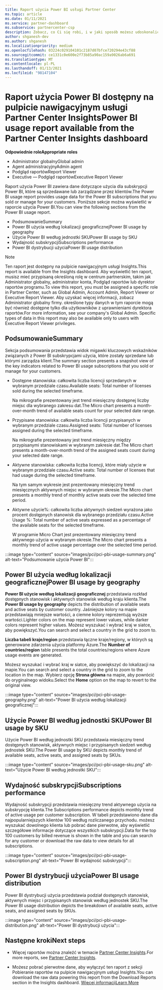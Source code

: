```yaml
---
title: Raport użycia Power BI usługi Partner Center
ms.topic: article
ms.date: 01/11/2021
ms.service: partner-dashboard
ms.subservice: partnercenter-csp
description: Zobacz, co Ci się robi, i w jaki sposób możesz udoskonalić korzystanie z Power BIych subskrypcji, które są sprzedawane lub zarządzane przez klientów.
author: shganesh-dev
ms.author: shganesh
ms.localizationpriority: medium
ms.openlocfilehash: 03224c029104101c2187d07bfce720294e43cf88
ms.sourcegitcommit: ce1331c0e600e2f73b85a90ac159a9026ab6a691
ms.translationtype: MT
ms.contentlocale: pl-PL
ms.lasthandoff: 01/13/2021
ms.locfileid: "98147104"
---
```

# <a name="power-bi-usage-report-available-from-the-partner-center-insights-dashboard"></a><span data-ttu-id="98d5c-103">Raport użycia Power BI dostępny na pulpicie nawigacyjnym usługi Partner Center Insights</span><span class="sxs-lookup"><span data-stu-id="98d5c-103">Power BI usage report available from the Partner Center Insights dashboard</span></span>

<span data-ttu-id="98d5c-104">**Odpowiednie role**</span><span class="sxs-lookup"><span data-stu-id="98d5c-104">**Appropriate roles**</span></span>
- <span data-ttu-id="98d5c-105">Administrator globalny</span><span class="sxs-lookup"><span data-stu-id="98d5c-105">Global admin</span></span>
- <span data-ttu-id="98d5c-106">Agent administracyjny</span><span class="sxs-lookup"><span data-stu-id="98d5c-106">Admin agent</span></span>
- <span data-ttu-id="98d5c-107">Podgląd raportów</span><span class="sxs-lookup"><span data-stu-id="98d5c-107">Report Viewer</span></span>
- <span data-ttu-id="98d5c-108">Executive — Podgląd raportów</span><span class="sxs-lookup"><span data-stu-id="98d5c-108">Executive Report Viewer</span></span>

<span data-ttu-id="98d5c-109">Raport użycia Power BI zawiera dane dotyczące użycia dla subskrypcji Power BI, które są sprzedawane lub zarządzane przez klientów.</span><span class="sxs-lookup"><span data-stu-id="98d5c-109">The Power BI usage report provides usage data for the Power BI subscriptions that you sold or manage for your customers.</span></span> <span data-ttu-id="98d5c-110">Poniższe sekcje można wyświetlić w raporcie użycia Power BI.</span><span class="sxs-lookup"><span data-stu-id="98d5c-110">You can view the following sections from the Power BI usage report.</span></span>

- <span data-ttu-id="98d5c-111">Podsumowanie</span><span class="sxs-lookup"><span data-stu-id="98d5c-111">Summary</span></span>
- <span data-ttu-id="98d5c-112">Power BI użycia według lokalizacji geograficznej</span><span class="sxs-lookup"><span data-stu-id="98d5c-112">Power BI usage by geography</span></span>
- <span data-ttu-id="98d5c-113">Użycie Power BI według jednostki SKU</span><span class="sxs-lookup"><span data-stu-id="98d5c-113">Power BI usage by SKU</span></span>
- <span data-ttu-id="98d5c-114">Wydajność subskrypcji</span><span class="sxs-lookup"><span data-stu-id="98d5c-114">Subscriptions performance</span></span>
- <span data-ttu-id="98d5c-115">Power BI dystrybucji użycia</span><span class="sxs-lookup"><span data-stu-id="98d5c-115">Power BI usage distribution</span></span>

 > [!NOTE]
 > <span data-ttu-id="98d5c-116">Ten raport jest dostępny na pulpicie nawigacyjnym usługi Insights.</span><span class="sxs-lookup"><span data-stu-id="98d5c-116">This report is available from the Insights dashboard.</span></span> <span data-ttu-id="98d5c-117">Aby wyświetlić ten raport, musisz mieć przypisaną określoną rolę w centrum partnerskim, takim jak Administrator globalny, administrator konta, Podgląd raportów lub dyrektor raportów programu.</span><span class="sxs-lookup"><span data-stu-id="98d5c-117">To view this report, you must be assigned a specific role in Partner Center, such as Global Admin, Account Admin, Report Viewer or Executive Report Viewer.</span></span> <span data-ttu-id="98d5c-118">Aby uzyskać więcej informacji, zobacz Administrator globalny firmy. określone typy danych w tym raporcie mogą być również dostępne tylko dla użytkowników z uprawnieniami dyrektora raportów.</span><span class="sxs-lookup"><span data-stu-id="98d5c-118">For more information, see your company's Global Admin. Specific types of data in this report may also be available only to users with Executive Report Viewer privileges.</span></span>

## <a name="summary"></a><span data-ttu-id="98d5c-119">Podsumowanie</span><span class="sxs-lookup"><span data-stu-id="98d5c-119">Summary</span></span>

<span data-ttu-id="98d5c-120">Sekcja podsumowania przedstawia widok migawki kluczowych wskaźników związanych z Power BI subskrypcjami użycia, które zostały sprzedane lub którymi zarządza klient.</span><span class="sxs-lookup"><span data-stu-id="98d5c-120">The summary section presents a snapshot view of the key indicators related to Power BI usage subscriptions that you sold or manage for your customers.</span></span> 

- <span data-ttu-id="98d5c-121">Dostępne stanowiska: całkowita liczba licencji sprzedanych w wybranym przedziale czasu.</span><span class="sxs-lookup"><span data-stu-id="98d5c-121">Available seats: Total number of licenses sold during the selected timeframe.</span></span>

   <span data-ttu-id="98d5c-122">Na mikrografie prezentowany jest trend miesięczny dostępnej liczby miejsc dla wybranego zakresu dat.</span><span class="sxs-lookup"><span data-stu-id="98d5c-122">The Micro chart presents a month-over-month trend of available seats count for your selected date range.</span></span>

- <span data-ttu-id="98d5c-123">Przypisane stanowiska: całkowita liczba licencji przypisanych w wybranym przedziale czasu.</span><span class="sxs-lookup"><span data-stu-id="98d5c-123">Assigned seats: Total number of licenses assigned during the selected timeframe.</span></span>

   <span data-ttu-id="98d5c-124">Na mikrografie prezentowany jest trend miesięczny między przypisanymi stanowiskami w wybranym zakresie dat.</span><span class="sxs-lookup"><span data-stu-id="98d5c-124">The Micro chart presents a month-over-month trend of the assigned seats count during your selected date range.</span></span>

- <span data-ttu-id="98d5c-125">Aktywne stanowiska: całkowita liczba licencji, które miały użycie w wybranym przedziale czasu.</span><span class="sxs-lookup"><span data-stu-id="98d5c-125">Active seats: Total number of licenses that had usage during the selected timeframe.</span></span> 

   <span data-ttu-id="98d5c-126">Na tym samym wykresie jest prezentowany miesięczny trend miesięcznych aktywnych miejsc w wybranym okresie.</span><span class="sxs-lookup"><span data-stu-id="98d5c-126">The Micro chart presents a monthly trend of monthly active seats over the selected time period.</span></span>

- <span data-ttu-id="98d5c-127">Aktywne użycie%: całkowita liczba aktywnych siedzeń wyrażona jako procent dostępnych stanowisk dla wybranego przedziału czasu.</span><span class="sxs-lookup"><span data-stu-id="98d5c-127">Active Usage %: Total number of active seats expressed as a percentage of the available seats for the selected timeframe.</span></span> 

   <span data-ttu-id="98d5c-128">W programie Micro Chart jest prezentowany miesięczny trend aktywnego użycia w wybranym okresie.</span><span class="sxs-lookup"><span data-stu-id="98d5c-128">The Micro chart presents a monthly trend of active usage percentage over the selected time period.</span></span>

:::image type="content" source="images/pci/pci-pbi-usage-summary.png" alt-text="Podsumowanie użycia Power BI":::

## <a name="power-bi-usage-by-geography"></a><span data-ttu-id="98d5c-130">Power BI użycia według lokalizacji geograficznej</span><span class="sxs-lookup"><span data-stu-id="98d5c-130">Power BI usage by geography</span></span>

<span data-ttu-id="98d5c-131">**Power BI użycie według lokalizacji geograficznej** przedstawia rozkład dostępnych stanowisk i aktywnych stanowisk według kraju klienta.</span><span class="sxs-lookup"><span data-stu-id="98d5c-131">The **Power BI usage by geography** depicts the distribution of available seats and active seats by customer country.</span></span> <span data-ttu-id="98d5c-132">Jaśniejsze kolory na mapie przedstawiają mniejsze wartości, a ciemne kolory reprezentują wyższe wartości.</span><span class="sxs-lookup"><span data-stu-id="98d5c-132">Lighter colors on the map represent lower values, while darker colors represent higher values.</span></span> <span data-ttu-id="98d5c-133">Możesz wyszukać i wybrać kraj w siatce, aby powiększyć.</span><span class="sxs-lookup"><span data-stu-id="98d5c-133">You can search and select a country in the grid to zoom to.</span></span>

<span data-ttu-id="98d5c-134">**Liczba tabeli kraje/region** przedstawia łączne kraje/regiony, w których są generowane zdarzenia użycia platformy Azure.</span><span class="sxs-lookup"><span data-stu-id="98d5c-134">The **Number of countries/region** table presents the total countries/regions where Azure usage events are generated.</span></span>

<span data-ttu-id="98d5c-135">Możesz wyszukać i wybrać kraj w siatce, aby powiększyć do lokalizacji na mapie.</span><span class="sxs-lookup"><span data-stu-id="98d5c-135">You can search and select a country in the grid to zoom to the location in the map.</span></span> <span data-ttu-id="98d5c-136">Wybierz opcję **Strona główna** na mapie, aby powrócić do oryginalnego widoku.</span><span class="sxs-lookup"><span data-stu-id="98d5c-136">Select the **Home** option on the map to revert to the original view.</span></span>

:::image type="content" source="images/pci/pci-pbi-usage-geography.png" alt-text="Power BI użycia według lokalizacji geograficznej":::

## <a name="power-bi-usage-by-sku"></a><span data-ttu-id="98d5c-138">Użycie Power BI według jednostki SKU</span><span class="sxs-lookup"><span data-stu-id="98d5c-138">Power BI usage by SKU</span></span>

<span data-ttu-id="98d5c-139">Użycie Power BI według jednostki SKU przedstawia miesięczny trend dostępnych stanowisk, aktywnych miejsc i przypisanych siedzeń według jednostek SKU.</span><span class="sxs-lookup"><span data-stu-id="98d5c-139">The Power BI usage by SKU depicts monthly trend of available seats, active seats, and assigned seats by SKUs.</span></span>

:::image type="content" source="images/pci/pci-pbi-usage-sku.png" alt-text="Użycie Power BI według jednostki SKU":::

## <a name="subscriptions-performance"></a><span data-ttu-id="98d5c-141">Wydajność subskrypcji</span><span class="sxs-lookup"><span data-stu-id="98d5c-141">Subscriptions performance</span></span>

<span data-ttu-id="98d5c-142">Wydajność subskrypcji przedstawia miesięczny trend aktywnego użycia na subskrypcję klienta.</span><span class="sxs-lookup"><span data-stu-id="98d5c-142">The Subscriptions performance depicts monthly trend of active usage per customer subscription.</span></span> <span data-ttu-id="98d5c-143">W tabeli przedstawiono dane dla najpopularniejszych klientów 100 według rozliczanego przychodu. możesz wyszukać dowolnego klienta lub pobrać dane pierwotne, aby wyświetlić szczegółowe informacje dotyczące wszystkich subskrypcji.</span><span class="sxs-lookup"><span data-stu-id="98d5c-143">Data for the top 100 customers by billed revenue is shown in the table and you can search for any customer or download the raw data to view details for all subscriptions.</span></span>

:::image type="content" source="images/pci/pci-pbi-usage-subscription.png" alt-text="Power BI wydajność subskrypcji":::

## <a name="power-bi-usage-distribution"></a><span data-ttu-id="98d5c-145">Power BI dystrybucji użycia</span><span class="sxs-lookup"><span data-stu-id="98d5c-145">Power BI usage distribution</span></span>

<span data-ttu-id="98d5c-146">Power BI dystrybucji użycia przedstawia podział dostępnych stanowisk, aktywnych miejsc i przypisanych stanowisk według jednostek SKU.</span><span class="sxs-lookup"><span data-stu-id="98d5c-146">The Power BI usage distribution depicts the breakdown of available seats, active seats, and assigned seats by SKUs.</span></span>

:::image type="content" source="images/pci/pci-pbi-usage-distribution.png" alt-text="Power BI dystrybucji użycia":::

## <a name="next-steps"></a><span data-ttu-id="98d5c-148">Następne kroki</span><span class="sxs-lookup"><span data-stu-id="98d5c-148">Next steps</span></span>

- <span data-ttu-id="98d5c-149">Więcej raportów można znaleźć w temacie [Partner Center Insights](partner-center-insights.md).</span><span class="sxs-lookup"><span data-stu-id="98d5c-149">For more reports, see [Partner Center Insights](partner-center-insights.md).</span></span>

- <span data-ttu-id="98d5c-150">Możesz pobrać pierwotne dane, aby wyłączyć ten raport z sekcji Pobieranie raportów na pulpicie nawigacyjnym usługi Insights.</span><span class="sxs-lookup"><span data-stu-id="98d5c-150">You can download the raw data powering this report from the Download Reports section in the Insights dashboard.</span></span> [<span data-ttu-id="98d5c-151">Więcej informacji</span><span class="sxs-lookup"><span data-stu-id="98d5c-151">Learn More</span></span>](pci-download-reports.md) 
